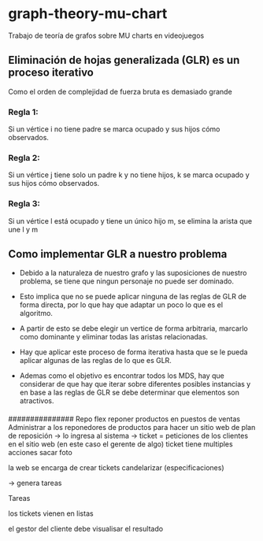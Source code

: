 # graph-theory-mu-chart
Trabajo de teoría de grafos sobre MU charts en videojuegos

## Eliminación de hojas generalizada (GLR) es un proceso iterativo
Como el orden de complejidad de fuerza bruta es demasiado grande
### Regla 1: 
Si un vértice i no tiene padre se marca ocupado y sus hijos cómo observados.
### Regla 2: 
Si un vértice j tiene solo un padre k y no tiene hijos, k se marca ocupado y sus hijos cómo observados.
### Regla 3: 
Si un vértice l está ocupado y tiene un único hijo m, se elimina la arista que une l y m


## Como implementar GLR a nuestro problema
* Debido a la naturaleza de nuestro grafo y las suposiciones de nuestro problema, se tiene que ningun personaje no puede ser dominado.
* Esto implica que no se puede aplicar ninguna de las reglas de GLR de forma directa, por lo que hay que adaptar un poco lo que es el algoritmo.
* A partir de esto se debe elegir un vertice de forma arbitraria, marcarlo como dominante y eliminar todas las aristas relacionadas.
* Hay que aplicar este proceso de forma iterativa hasta que se le pueda aplicar algunas de las reglas de lo que es GLR.


* Ademas como el objetivo es encontrar todos los MDS, hay que considerar de que hay que iterar sobre diferentes posibles instancias y en base a las reglas de GLR se debe determinar que elementos son atractivos.


####

###############
Repo flex reponer productos en puestos de ventas
Administrar a los reponedores de productos para 
hacer un sitio web de
plan de reposición -> lo ingresa al sistema ->
ticket = peticiones de los clientes en el sitio web (en este caso el gerente de algo)
ticket tiene multiples acciones
    sacar foto


la web se encarga de crear tickets
    candelarizar (especificaciones)

-> genera tareas

Tareas

los tickets vienen en listas

el gestor del cliente debe visualisar el resultado